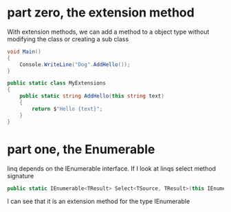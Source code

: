 # part zero, the extension method
With extension methods, we can add a method to a object type without modifying the class or creating a sub class
```c#
void Main()
{
	Console.WriteLine("Dog".AddHello());
}

public static class MyExtensions
{
	public static string AddHello(this string text)
	{
		return $"Hello {text}";
	}
}
````
# part one, the Enumerable

linq depends on the IEnumerable<T> interface. If I look at linqs select method signature
```c#
public static IEnumerable<TResult> Select<TSource, TResult>(this IEnumerable<TSource> source, Func<TSource, TResult> selector);
````
I can see that it is an extension method for the type IEnumerable<TSource>
 
